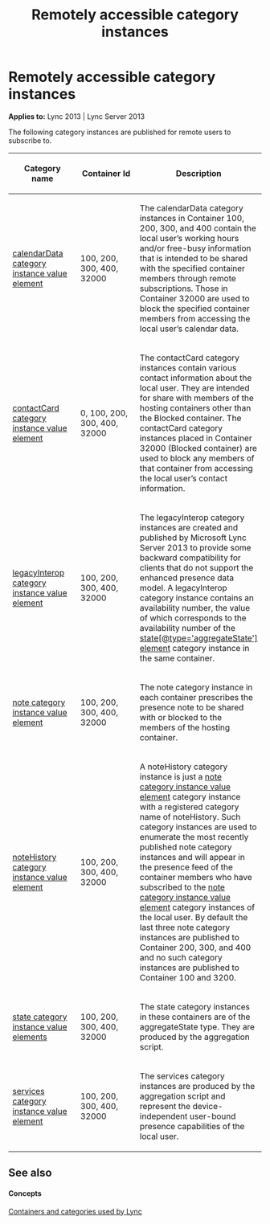 ﻿---
title: Remotely accessible category instances
TOCTitle: Remotely accessible category instances
ms:assetid: d62d52cd-77bc-4f3d-b608-1297d4fe0380
ms:mtpsurl: https://msdn.microsoft.com/en-us/library/Dn454662(v=office.15)
ms:contentKeyID: 57092993
ms.date: 07/24/2014
mtps_version: v=office.15
---

# Remotely accessible category instances


**Applies to:** Lync 2013 | Lync Server 2013

The following category instances are published for remote users to subscribe to.

<table>
<colgroup>
<col style="width: 33%" />
<col style="width: 33%" />
<col style="width: 33%" />
</colgroup>
<thead>
<tr class="header">
<th><p>Category name</p></th>
<th><p>Container Id</p></th>
<th><p>Description</p></th>
</tr>
</thead>
<tbody>
<tr class="odd">
<td><p><a href="calendardata-category-instance-value-element.md">calendarData category instance value element</a></p></td>
<td><p>100, 200, 300, 400, 32000</p></td>
<td><p>The calendarData category instances in Container 100, 200, 300, and 400 contain the local user’s working hours and/or free-busy information that is intended to be shared with the specified container members through remote subscriptions. Those in Container 32000 are used to block the specified container members from accessing the local user’s calendar data.</p></td>
</tr>
<tr class="even">
<td><p><a href="contactcard-category-instance-value-element.md">contactCard category instance value element</a></p></td>
<td><p>0, 100, 200, 300, 400, 32000</p></td>
<td><p>The contactCard category instances contain various contact information about the local user. They are intended for share with members of the hosting containers other than the Blocked container. The contactCard category instances placed in Container 32000 (Blocked container) are used to block any members of that container from accessing the local user’s contact information.</p></td>
</tr>
<tr class="odd">
<td><p><a href="legacyinterop-category-instance-value-element.md">legacyInterop category instance value element</a></p></td>
<td><p>100, 200, 300, 400, 32000</p></td>
<td><p>The legacyInterop category instances are created and published by Microsoft Lync Server 2013 to provide some backward compatibility for clients that do not support the enhanced presence data model. A legacyInterop category instance contains an availability number, the value of which corresponds to the availability number of the <a href="state-element_4.md">state[@type='aggregateState'] element</a> category instance in the same container.</p></td>
</tr>
<tr class="even">
<td><p><a href="note-category-instance-value-element.md">note category instance value element</a></p></td>
<td><p>100, 200, 300, 400, 32000</p></td>
<td><p>The note category instance in each container prescribes the presence note to be shared with or blocked to the members of the hosting container.</p></td>
</tr>
<tr class="odd">
<td><p><a href="notehistory-category-instance-value-element.md">noteHistory category instance value element</a></p></td>
<td><p>100, 200, 300, 400, 32000</p></td>
<td><p>A noteHistory category instance is just a <a href="note-category-instance-value-element.md">note category instance value element</a> category instance with a registered category name of noteHistory. Such category instances are used to enumerate the most recently published note category instances and will appear in the presence feed of the container members who have subscribed to the <a href="note-category-instance-value-element.md">note category instance value element</a> category instances of the local user. By default the last three note category instances are published to Container 200, 300, and 400 and no such category instances are published to Container 100 and 3200.</p></td>
</tr>
<tr class="even">
<td><p><a href="state-category-instance-value-elements.md">state category instance value elements</a></p></td>
<td><p>100, 200, 300, 400, 32000</p></td>
<td><p>The state category instances in these containers are of the aggregateState type. They are produced by the aggregation script.</p></td>
</tr>
<tr class="odd">
<td><p><a href="services-category-instance-value-element.md">services category instance value element</a></p></td>
<td><p>100, 200, 300, 400, 32000</p></td>
<td><p>The services category instances are produced by the aggregation script and represent the device-independent user-bound presence capabilities of the local user.</p></td>
</tr>
</tbody>
</table>


## See also

#### Concepts

[Containers and categories used by Lync](containers-and-categories-used-by-lync.md)

